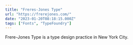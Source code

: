 ```yaml
---
title: "Freres-Jones Type"
url: "https://frerejones.com/"
date: "2023-01-20T08:18:15.000Z"
tags: ["Fonts", "TypeFoundry"]
---
```


Frere-Jones Type is a type design practice in New York City.
